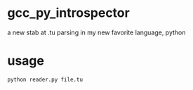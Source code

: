 gcc_py_introspector
===================

a new stab at .tu parsing in my new favorite language, python


usage
=====

    python reader.py file.tu

